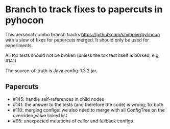 # Branch to track fixes to papercuts in pyhocon

This personal combo branch tracks https://github.com/chimpler/pyhocon with a slew of fixes for papercuts merged. It should only be used for experiments.

All tox tests should not be broken (unless the tox test itself is b0rked, e.g, #141)

The source-of-truth is Java config-1.3.2.jar.

## Papercuts

* #145: handle self-references in child nodes
* #141: the answer to the tests (and therefore the code) is wrong; fix both
* #110: merging configs: we also need to merge with all ConfigTree on the overriden_value linked list
* #95: unexpected mutations of caller and fallback configs
